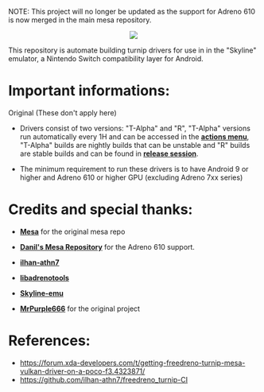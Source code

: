 NOTE: This project will no longer be updated as the support for Adreno 610 is now merged in the main mesa repository.

<p align="center">
<img src="https://telegra.ph/file/63779d73be339db1ed2cc.jpg" >
</p>

This repository is automate building turnip drivers for use in
in the "Skyline" emulator, a Nintendo Switch compatibility layer for Android.

# Important informations:
Original (These don't apply here)
- Drivers consist of two versions: "T-Alpha" and "R", "T-Alpha" versions run automatically every 1H and can be accessed in the [**actions menu**](https://github.com/MrPurple666/freedreno-CI/actions),
"T-Alpha" builds are nightly builds that can be unstable and "R" builds are stable builds and can be found in [**release session**](https://github.com/MrPurple666/freedreno-CI/releases).

- The minimum requirement to run these drivers is to have Android 9 or higher and Adreno 610 or higher GPU (excluding Adreno 7xx series)

# Credits and special thanks:
- [**Mesa**](https://gitlab.freedesktop.org/mesa/mesa) for the original mesa repo
- [**Danil's Mesa Repository**](https://gitlab.freedesktop.org/Danil/mesa/-/tree/freedreno/feature/a610) for the Adreno 610 support.

- [**ilhan-athn7**](https://github.com/ilhan-athn7) 
- [**libadrenotools**](https://github.com/bylaws/libadrenotools)
- [**Skyline-emu**](https://github.com/skyline-emu)

- [**MrPurple666**](https://github.com/MrPurple666) for the original project

# References:
- https://forum.xda-developers.com/t/getting-freedreno-turnip-mesa-vulkan-driver-on-a-poco-f3.4323871/
- https://github.com/ilhan-athn7/freedreno_turnip-CI
